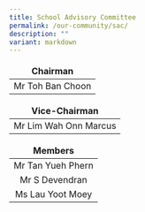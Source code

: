 ```yaml
---
title: School Advisory Committee
permalink: /our-community/sac/
description: ""
variant: markdown
---
```

<style>
td, th {
   border: none!important;
}
</style>

| **Chairman** |
| :--------: |
| Mr Toh Ban Choon |

| **Vice-Chairman** |
| :--------: |
| Mr Lim Wah Onn Marcus |

| **Members** |
| :--------: |
| Mr Tan Yueh Phern |
| Mr S Devendran |
| Ms Lau Yoot Moey |